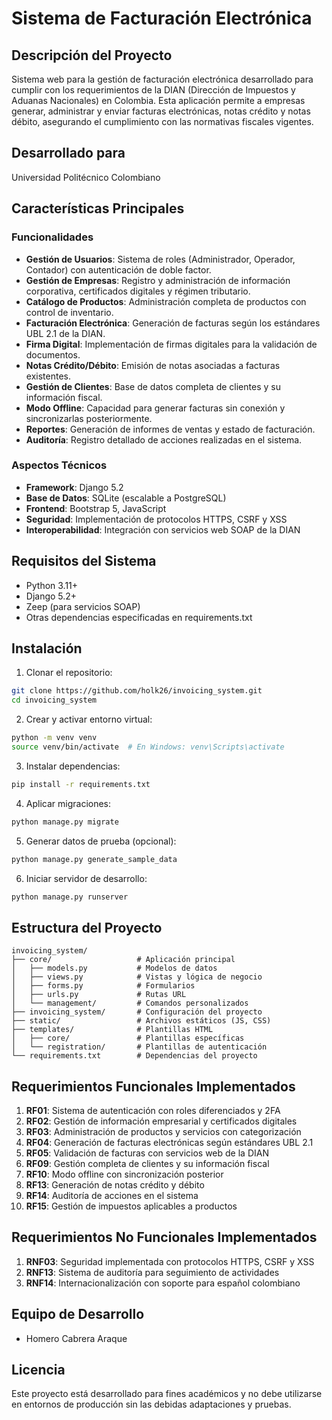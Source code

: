 # Sistema de Facturación Electrónica

## Descripción del Proyecto
Sistema web para la gestión de facturación electrónica desarrollado para cumplir con los requerimientos de la DIAN (Dirección de Impuestos y Aduanas Nacionales) en Colombia. Esta aplicación permite a empresas generar, administrar y enviar facturas electrónicas, notas crédito y notas débito, asegurando el cumplimiento con las normativas fiscales vigentes.

## Desarrollado para
Universidad Politécnico Colombiano

## Características Principales

### Funcionalidades
- **Gestión de Usuarios**: Sistema de roles (Administrador, Operador, Contador) con autenticación de doble factor.
- **Gestión de Empresas**: Registro y administración de información corporativa, certificados digitales y régimen tributario.
- **Catálogo de Productos**: Administración completa de productos con control de inventario.
- **Facturación Electrónica**: Generación de facturas según los estándares UBL 2.1 de la DIAN.
- **Firma Digital**: Implementación de firmas digitales para la validación de documentos.
- **Notas Crédito/Débito**: Emisión de notas asociadas a facturas existentes.
- **Gestión de Clientes**: Base de datos completa de clientes y su información fiscal.
- **Modo Offline**: Capacidad para generar facturas sin conexión y sincronizarlas posteriormente.
- **Reportes**: Generación de informes de ventas y estado de facturación.
- **Auditoría**: Registro detallado de acciones realizadas en el sistema.

### Aspectos Técnicos
- **Framework**: Django 5.2
- **Base de Datos**: SQLite (escalable a PostgreSQL)
- **Frontend**: Bootstrap 5, JavaScript
- **Seguridad**: Implementación de protocolos HTTPS, CSRF y XSS
- **Interoperabilidad**: Integración con servicios web SOAP de la DIAN

## Requisitos del Sistema
- Python 3.11+
- Django 5.2+
- Zeep (para servicios SOAP)
- Otras dependencias especificadas en requirements.txt

## Instalación

1. Clonar el repositorio:
```bash
git clone https://github.com/holk26/invoicing_system.git
cd invoicing_system
```

2. Crear y activar entorno virtual:
```bash
python -m venv venv
source venv/bin/activate  # En Windows: venv\Scripts\activate
```

3. Instalar dependencias:
```bash
pip install -r requirements.txt
```

4. Aplicar migraciones:
```bash
python manage.py migrate
```

5. Generar datos de prueba (opcional):
```bash
python manage.py generate_sample_data
```

6. Iniciar servidor de desarrollo:
```bash
python manage.py runserver
```

## Estructura del Proyecto

```
invoicing_system/
├── core/                   # Aplicación principal
│   ├── models.py           # Modelos de datos
│   ├── views.py            # Vistas y lógica de negocio
│   ├── forms.py            # Formularios
│   ├── urls.py             # Rutas URL
│   └── management/         # Comandos personalizados
├── invoicing_system/       # Configuración del proyecto
├── static/                 # Archivos estáticos (JS, CSS)
├── templates/              # Plantillas HTML
│   ├── core/               # Plantillas específicas
│   └── registration/       # Plantillas de autenticación
└── requirements.txt        # Dependencias del proyecto
```

## Requerimientos Funcionales Implementados

1. **RF01**: Sistema de autenticación con roles diferenciados y 2FA
2. **RF02**: Gestión de información empresarial y certificados digitales
3. **RF03**: Administración de productos y servicios con categorización
4. **RF04**: Generación de facturas electrónicas según estándares UBL 2.1
5. **RF05**: Validación de facturas con servicios web de la DIAN
6. **RF09**: Gestión completa de clientes y su información fiscal
7. **RF10**: Modo offline con sincronización posterior
8. **RF13**: Generación de notas crédito y débito
9. **RF14**: Auditoría de acciones en el sistema
10. **RF15**: Gestión de impuestos aplicables a productos

## Requerimientos No Funcionales Implementados

1. **RNF03**: Seguridad implementada con protocolos HTTPS, CSRF y XSS
2. **RNF13**: Sistema de auditoría para seguimiento de actividades
3. **RNF14**: Internacionalización con soporte para español colombiano

## Equipo de Desarrollo
- Homero Cabrera Araque


## Licencia
Este proyecto está desarrollado para fines académicos y no debe utilizarse en entornos de producción sin las debidas adaptaciones y pruebas.
